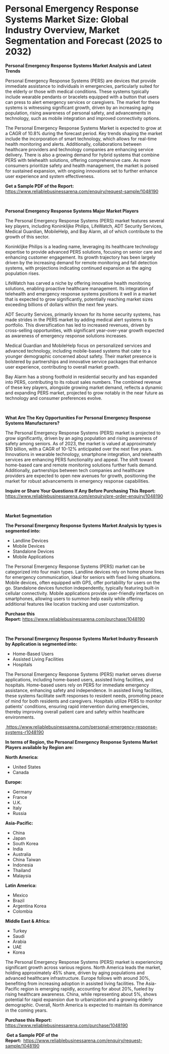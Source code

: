 <p><h1>Personal Emergency Response Systems Market Size: Global Industry Overview, Market Segmentation and Forecast (2025 to 2032)</h1></p><p><strong>Personal Emergency Response Systems Market Analysis and Latest Trends</strong></p>
<p><p>Personal Emergency Response Systems (PERS) are devices that provide immediate assistance to individuals in emergencies, particularly suited for the elderly or those with medical conditions. These systems typically include wearable pendants or bracelets equipped with a button that users can press to alert emergency services or caregivers. The market for these systems is witnessing significant growth, driven by an increasing aging population, rising awareness of personal safety, and advancements in technology, such as mobile integration and improved connectivity options.</p><p>The Personal Emergency Response Systems Market is expected to grow at a CAGR of 10.8% during the forecast period. Key trends shaping the market include the incorporation of smart technology, which allows for real-time health monitoring and alerts. Additionally, collaborations between healthcare providers and technology companies are enhancing service delivery. There is also a growing demand for hybrid systems that combine PERS with telehealth solutions, offering comprehensive care. As more consumers prioritize safety and health management, the market is poised for sustained expansion, with ongoing innovations set to further enhance user experience and system effectiveness.</p></p>
<p><strong>Get a Sample PDF of the Report:&nbsp;</strong> <a href="https://www.reliablebusinessarena.com/enquiry/request-sample/1048190?utm_campaign=2514&utm_medium=2&utm_source=Github&utm_content=ia&utm_term=18042025&utm_id=personal-emergency-response-systems">https://www.reliablebusinessarena.com/enquiry/request-sample/1048190</a></p>
<p>&nbsp;</p>
<p><strong>Personal Emergency Response Systems Major Market Players</strong></p>
<p><p>The Personal Emergency Response Systems (PERS) market features several key players, including Koninklijke Philips, LifeWatch, ADT Security Services, Medical Guardian, MobileHelp, and Bay Alarm, all of which contribute to the growth of this sector. </p><p>Koninklijke Philips is a leading name, leveraging its healthcare technology expertise to provide advanced PERS solutions, focusing on senior care and enhancing customer engagement. Its growth trajectory has been largely driven by the increasing demand for remote monitoring and fall detection systems, with projections indicating continued expansion as the aging population rises.</p><p>LifeWatch has carved a niche by offering innovative health monitoring solutions, enabling proactive healthcare management. Its integration of telehealth and emergency response systems positions it well in a market that is expected to grow significantly, potentially reaching market sizes exceeding billions of dollars within the next few years.</p><p>ADT Security Services, primarily known for its home security systems, has made strides in the PERS market by adding medical alert systems to its portfolio. This diversification has led to increased revenues, driven by cross-selling opportunities, with significant year-over-year growth expected as awareness of emergency response solutions increases.</p><p>Medical Guardian and MobileHelp focus on personalized services and advanced technology, including mobile-based systems that cater to a younger demographic concerned about safety. Their market presence is bolstered by partnerships and innovative service packages that enhance user experience, contributing to overall market growth.</p><p>Bay Alarm has a strong foothold in residential security and has expanded into PERS, contributing to its robust sales numbers. The combined revenue of these key players, alongside growing market demand, reflects a dynamic and expanding PERS market, projected to grow notably in the near future as technology and consumer preferences evolve.</p></p>
<p>&nbsp;</p>
<p><strong>What Are The Key Opportunities For Personal Emergency Response Systems Manufacturers?</strong></p>
<p><p>The Personal Emergency Response Systems (PERS) market is projected to grow significantly, driven by an aging population and rising awareness of safety among seniors. As of 2023, the market is valued at approximately $10 billion, with a CAGR of 10-12% anticipated over the next five years. Innovations in wearable technology, smartphone integration, and telehealth services are enhancing PERS functionality and appeal. The shift toward home-based care and remote monitoring solutions further fuels demand. Additionally, partnerships between tech companies and healthcare providers are expected to open new avenues for growth, positioning the market for robust advancements in emergency response capabilities.</p></p>
<p><strong>Inquire or Share Your Questions If Any Before Purchasing This Report:</strong> <a href="https://www.reliablebusinessarena.com/enquiry/pre-order-enquiry/1048190?utm_campaign=2514&utm_medium=2&utm_source=Github&utm_content=ia&utm_term=18042025&utm_id=personal-emergency-response-systems">https://www.reliablebusinessarena.com/enquiry/pre-order-enquiry/1048190</a></p>
<p>&nbsp;</p>
<p><strong>Market Segmentation</strong></p>
<p><strong>The Personal Emergency Response Systems Market Analysis by types is segmented into:</strong></p>
<p><ul><li>Landline Devices</li><li>Mobile Devices</li><li>Standalone Devices</li><li>Mobile Applications</li></ul></p>
<p><p>The Personal Emergency Response Systems (PERS) market can be categorized into four main types. Landline devices rely on home phone lines for emergency communication, ideal for seniors with fixed living situations. Mobile devices, often equipped with GPS, offer portability for users on the go. Standalone devices function independently, typically featuring built-in cellular connectivity. Mobile applications provide user-friendly interfaces on smartphones, allowing users to summon help easily while offering additional features like location tracking and user customization.</p></p>
<p><strong>Purchase this Report:&nbsp;</strong><a href="https://www.reliablebusinessarena.com/purchase/1048190?utm_campaign=2514&utm_medium=2&utm_source=Github&utm_content=ia&utm_term=18042025&utm_id=personal-emergency-response-systems">https://www.reliablebusinessarena.com/purchase/1048190</a></p>
<p>&nbsp;</p>
<p><strong>The Personal Emergency Response Systems Market Industry Research by Application is segmented into:</strong></p>
<p><ul><li>Home-Based Users</li><li>Assisted Living Facilities</li><li>Hospitals</li></ul></p>
<p><p>The Personal Emergency Response Systems (PERS) market serves diverse applications, including home-based users, assisted living facilities, and hospitals. Home-based users rely on PERS for immediate emergency assistance, enhancing safety and independence. In assisted living facilities, these systems facilitate swift responses to resident needs, promoting peace of mind for both residents and caregivers. Hospitals utilize PERS to monitor patients' conditions, ensuring rapid intervention during emergencies, thereby improving overall patient care and safety within healthcare environments.</p></p>
<p><a href="https://www.reliablebusinessarena.com/personal-emergency-response-systems-r1048190?utm_campaign=2514&utm_medium=2&utm_source=Github&utm_content=ia&utm_term=18042025&utm_id=personal-emergency-response-systems">&nbsp;https://www.reliablebusinessarena.com/personal-emergency-response-systems-r1048190</a></p>
<p><strong>In terms of Region, the Personal Emergency Response Systems Market Players available by Region are:</strong></p>
<p>
    <p> <strong> North America: </strong>
        <ul>
            <li>United States</li>
            <li>Canada</li>
        </ul>
        </p> 
    <p> <strong> Europe: </strong>
        <ul>
            <li>Germany</li>
            <li>France</li>
            <li>U.K.</li>
            <li>Italy</li>
            <li>Russia</li>
        </ul>
        </p> 
    <p> <strong> Asia-Pacific: </strong>
        <ul>
            <li>China</li>
            <li>Japan</li>
            <li>South Korea</li>
            <li>India</li>
            <li>Australia</li>
            <li>China Taiwan</li>
            <li>Indonesia</li>
            <li>Thailand</li>
            <li>Malaysia</li>
        </ul>
        </p> 
    <p> <strong> Latin America: </strong>
        <ul>
            <li>Mexico</li>
            <li>Brazil</li>
            <li>Argentina Korea</li>
            <li>Colombia</li>
        </ul>
        </p> 
    <p> <strong> Middle East & Africa: </strong>
        <ul>
            <li>Turkey</li>
            <li>Saudi</li>
            <li>Arabia</li>
            <li>UAE</li>
            <li>Korea</li>
        </ul>
    </p>
    </p>
<p><p>The Personal Emergency Response Systems (PERS) market is experiencing significant growth across various regions. North America leads the market, holding approximately 45% share, driven by aging populations and advanced healthcare infrastructure. Europe follows with around 30%, benefiting from increasing adoption in assisted living facilities. The Asia-Pacific region is emerging rapidly, accounting for about 20%, fueled by rising healthcare awareness. China, while representing about 5%, shows potential for rapid expansion due to urbanization and a growing elderly demographic. Overall, North America is expected to maintain its dominance in the coming years.</p></p>
<p><strong>Purchase this Report: </strong><a href="https://www.reliablebusinessarena.com/purchase/1048190?utm_campaign=2514&utm_medium=2&utm_source=Github&utm_content=ia&utm_term=18042025&utm_id=personal-emergency-response-systems">https://www.reliablebusinessarena.com/purchase/1048190</a></p>
<p>&nbsp;<strong>Get a Sample PDF of the Report:&nbsp;&nbsp;</strong><a href="https://www.reliablebusinessarena.com/enquiry/request-sample/1048190?utm_campaign=2514&utm_medium=2&utm_source=Github&utm_content=ia&utm_term=18042025&utm_id=personal-emergency-response-systems">https://www.reliablebusinessarena.com/enquiry/request-sample/1048190</a></p>
<p><strong></strong></p>
<p><p></p><p></p><p></p></p>